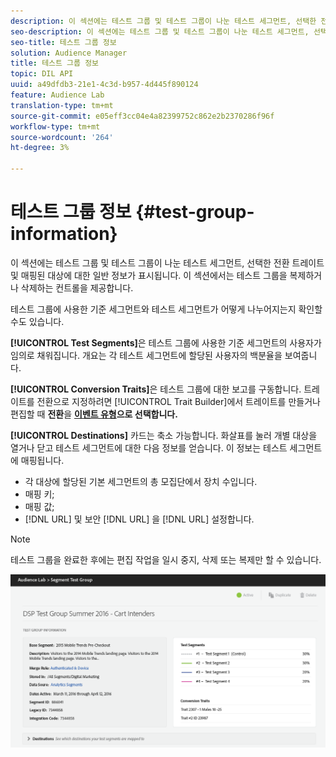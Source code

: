 ```yaml
---
description: 이 섹션에는 테스트 그룹 및 테스트 그룹이 나눈 테스트 세그먼트, 선택한 전환 트레이트 및 매핑된 대상에 대한 일반 정보가 표시됩니다. 이 섹션에서는 테스트 그룹을 복제하거나 삭제하는 컨트롤을 제공합니다.
seo-description: 이 섹션에는 테스트 그룹 및 테스트 그룹이 나눈 테스트 세그먼트, 선택한 전환 트레이트 및 매핑된 대상에 대한 일반 정보가 표시됩니다. 이 섹션에서는 테스트 그룹을 복제하거나 삭제하는 컨트롤을 제공합니다.
seo-title: 테스트 그룹 정보
solution: Audience Manager
title: 테스트 그룹 정보
topic: DIL API
uuid: a49dfdb3-21e1-4c3d-b957-4d445f890124
feature: Audience Lab
translation-type: tm+mt
source-git-commit: e05eff3cc04e4a82399752c862e2b2370286f96f
workflow-type: tm+mt
source-wordcount: '264'
ht-degree: 3%

---
```



# 테스트 그룹 정보 {#test-group-information}

이 섹션에는 테스트 그룹 및 테스트 그룹이 나눈 테스트 세그먼트, 선택한 전환 트레이트 및 매핑된 대상에 대한 일반 정보가 표시됩니다. 이 섹션에서는 테스트 그룹을 복제하거나 삭제하는 컨트롤을 제공합니다.

테스트 그룹에 사용한 기준 세그먼트와 테스트 세그먼트가 어떻게 나누어지는지 확인할 수도 있습니다.

**[!UICONTROL Test Segments]**&#x200B;은 테스트 그룹에 사용한 기준 세그먼트의 사용자가 임의로 채워집니다. 개요는 각 테스트 세그먼트에 할당된 사용자의 백분율을 보여줍니다.

**[!UICONTROL Conversion Traits]**&#x200B;은 테스트 그룹에 대한 보고를 구동합니다. 트레이트를 전환으로 지정하려면 [!UICONTROL Trait Builder]에서 트레이트를 만들거나 편집할 때 **전환**&#x200B;을 **[이벤트 유형](../../features/traits/create-onboarded-rule-based-traits.md)으로 선택합니다.**

**[!UICONTROL Destinations]** 카드는 축소 가능합니다. 화살표를 눌러 개별 대상을 열거나 닫고 테스트 세그먼트에 대한 다음 정보를 얻습니다. 이 정보는 테스트 세그먼트에 매핑됩니다.

* 각 대상에 할당된 기본 세그먼트의 총 모집단에서 장치 수입니다.
* 매핑 키;
* 매핑 값;
* [!DNL URL] 및 보안 [!DNL URL] 을  [!DNL URL] 설정합니다.

>[!NOTE]
>
>테스트 그룹을 완료한 후에는 편집 작업을 일시 중지, 삭제 또는 복제만 할 수 있습니다.

![](assets/test-groups-information.PNG)